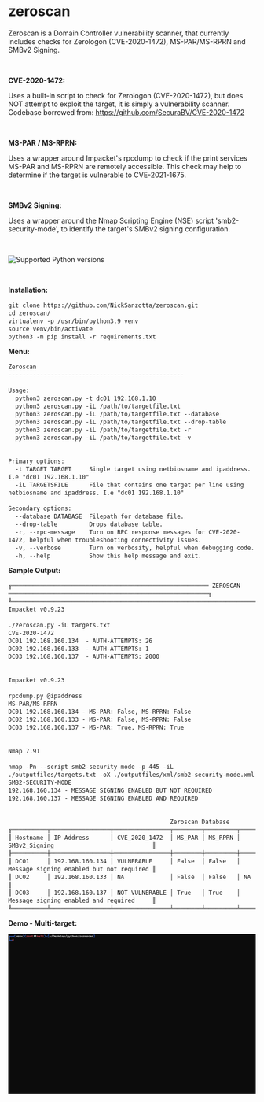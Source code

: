 # zeroscan

Zeroscan is a Domain Controller vulnerability scanner, that currently includes checks for Zerologon (CVE-2020-1472), MS-PAR/MS-RPRN and SMBv2 Signing.

<br>

**CVE-2020-1472:**

Uses a built-in script to check for Zerologon (CVE-2020-1472), but does NOT attempt to exploit the target, it is simply a vulnerability scanner. 
Codebase borrowed from: https://github.com/SecuraBV/CVE-2020-1472 

<br>

**MS-PAR / MS-RPRN:**

Uses a wrapper around Impacket's rpcdump to check if the print services MS-PAR and MS-RPRN are remotely accessible. This check may help to determine if the target is vulnerable to CVE-2021-1675.

<br>

**SMBv2 Signing:**

Uses a wrapper around the Nmap Scripting Engine (NSE) script 'smb2-security-mode', to identify the target's SMBv2 signing configuration.

<br>

![Supported Python versions](https://img.shields.io/badge/python-3.9-green.svg)

<br>

**Installation:**


    git clone https://github.com/NickSanzotta/zeroscan.git
    cd zeroscan/
    virtualenv -p /usr/bin/python3.9 venv
    source venv/bin/activate
    python3 -m pip install -r requirements.txt

**Menu:**
```
Zeroscan
--------------------------------------------------

Usage:
  python3 zeroscan.py -t dc01 192.168.1.10
  python3 zeroscan.py -iL /path/to/targetfile.txt
  python3 zeroscan.py -iL /path/to/targetfile.txt --database
  python3 zeroscan.py -iL /path/to/targetfile.txt --drop-table
  python3 zeroscan.py -iL /path/to/targetfile.txt -r
  python3 zeroscan.py -iL /path/to/targetfile.txt -v


Primary options:
  -t TARGET TARGET     Single target using netbiosname and ipaddress. I.e "dc01 192.168.1.10"
  -iL TARGETSFILE      File that contains one target per line using netbiosname and ipaddress. I.e "dc01 192.168.1.10"

Secondary options:
  --database DATABASE  Filepath for database file.
  --drop-table         Drops database table.
  -r, --rpc-message    Turn on RPC response messages for CVE-2020-1472, helpful when troubleshooting connectivity issues.
  -v, --verbose        Turn on verbosity, helpful when debugging code.
  -h, --help           Show this help message and exit.
```

**Sample Output:**
```
╔════════════════════════════════════════════════════════ ZEROSCAN ═════════════════════════════════════════════════════════╗
╚═══════════════════════════════════════════════════════════════════════════════════════════════════════════════════════════╝
Impacket v0.9.23

./zeroscan.py -iL targets.txt
CVE-2020-1472
DC01 192.168.160.134  - AUTH-ATTEMPTS: 26
DC02 192.168.160.133  - AUTH-ATTEMPTS: 1
DC03 192.168.160.137  - AUTH-ATTEMPTS: 2000


Impacket v0.9.23

rpcdump.py @ipaddress
MS-PAR/MS-RPRN
DC01 192.168.160.134 - MS-PAR: False, MS-RPRN: False
DC02 192.168.160.133 - MS-PAR: False, MS-RPRN: False
DC03 192.168.160.137 - MS-PAR: True, MS-RPRN: True


Nmap 7.91

nmap -Pn --script smb2-security-mode -p 445 -iL ./outputfiles/targets.txt -oX ./outputfiles/xml/smb2-security-mode.xml
SMB2-SECURITY-MODE
192.168.160.134 - MESSAGE SIGNING ENABLED BUT NOT REQUIRED
192.168.160.137 - MESSAGE SIGNING ENABLED AND REQUIRED


                                              Zeroscan Database
╔══════════╤═════════════════╤════════════════╤════════╤═════════╤══════════════════════════════════════════╗
║ Hostname │ IP Address      │ CVE_2020_1472  │ MS_PAR │ MS_RPRN │ SMBv2_Signing                            ║
╟──────────┼─────────────────┼────────────────┼────────┼─────────┼──────────────────────────────────────────╢
║ DC01     │ 192.168.160.134 │ VULNERABLE     │ False  │ False   │ Message signing enabled but not required ║
║ DC02     │ 192.168.160.133 │ NA             │ False  │ False   │ NA                                       ║
║ DC03     │ 192.168.160.137 │ NOT VULNERABLE │ True   │ True    │ Message signing enabled and required     ║
╚══════════╧═════════════════╧════════════════╧════════╧═════════╧══════════════════════════════════════════╝
```

**Demo - Multi-target:**

![Zeroscan Demo](demo/zeroscan-demo.gif)

